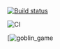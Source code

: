 [![Build status](https://ci.appveyor.com/api/projects/status/0m1426hynwxyq94b?svg=true)](https://ci.appveyor.com/project/MaryVanyush/goblin-game)



![CI](https://github.com/MaryVanyush/goblin_game/actions/workflows/web.yml/badge.svg)

[![goblin_game](https://maryvanyush.github.io/goblin_game/)
